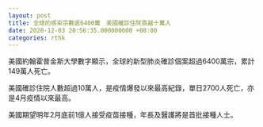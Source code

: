 ```yaml
---
layout: post
title: 全球的感染宗數逾6400萬　美國確診住院首越十萬人
date: 2020-12-03 20:56:35.000000000 +08:00
categories: rthk
---
```


美國約翰霍普金斯大學數字顯示，全球的新型肺炎確診個案超過6400萬宗，累計149萬人死亡。

美國確診住院人數超過10萬人，是疫情爆發以來最高紀錄，單日2700人死亡，亦是4月疫情以來最高。

美國期望明年2月底前1億人接受疫苗接種，年長及醫護將是首批接種人士。
